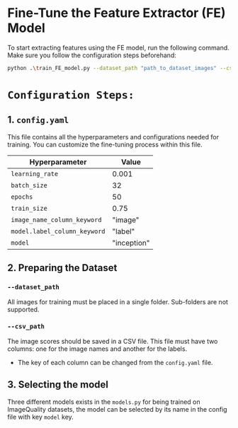 # Fine-Tune the Feature Extractor (FE) Model

To start extracting features using the FE model, run the following command. Make sure you follow the configuration steps beforehand:

```bash
python .\train_FE_model.py --dataset_path "path_to_dataset_images" --csv_path "path_to_mos_scores_csv"
```

# `Configuration Steps:`
## 1. `config.yaml`

This file contains all the hyperparameters and configurations needed for training. You can customize the fine-tuning process within this file.

| Hyperparameter                | Value       |
|-------------------------------|-------------|
| `learning_rate`               | 0.001       |
| `batch_size`                  | 32          |
| `epochs`                      | 50          |
| `train_size`                  | 0.75        |
| `image_name_column_keyword`   | "image"     |
| `model.label_column_keyword`  | "label"     |
| `model`                       | "inception" |

## 2. Preparing the Dataset

### `--dataset_path`

All images for training must be placed in a single folder. Sub-folders are not supported.

### `--csv_path`

The image scores should be saved in a CSV file. This file must have two columns: one for the image names and another for the labels.

- The key of each column can be changed from the `config.yaml` file.

## 3. Selecting the model
Three different models exists in the `models.py` for being trained on ImageQuality datasets, the model can be selected by its name in the config file with key `model` key.